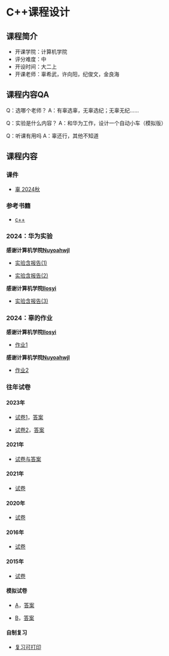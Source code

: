 # C++课程设计

## 课程简介

- 开课学院：计算机学院
- 评分难度：中
- 开设时间：大二上
- 开课老师：辜希武，许向阳，纪俊文，金良海

## 课程内容QA

Q：选哪个老师？
A：有辜选辜，无辜选纪；无辜无纪......

Q：实验是什么内容？
A：和华为工作，设计一个自动小车（模拟版）

Q：听课有用吗
A：辜还行，其他不知道

## 课程内容

### 课件

- [辜 2024秋](https://github.com/YuhangChen1/HUSR-CS-Learning/tree/master/c%2B%2B/c%E8%89%B9%E8%AF%BE%E4%BB%B6)

### 参考书籍

- [c++](https://github.com/YuhangChen1/HUSR-CS-Learning/blob/master/c%2B%2B/%E5%A4%8D%E4%B9%A0/Primer%20c%2B%2B%20%E7%AC%AC5%E7%89%88(1).pdf)

### 2024：华为实验

**感谢计算机学院[Nuyoahwjl](https://github.com/Nuyoahwjl)**

- [实验含报告(1)](https://github.com/Nuyoahwjl/HUST-CS/tree/main/C%2B%2B/C%2B%2B%E5%AE%9E%E9%AA%8C)

- [实验含报告(2)](https://github.com/YuhangChen1/HUSR-CS-Learning/tree/master/c%2B%2B/c%E8%89%B9%E5%AE%9E%E9%AA%8C)

**感谢计算机学院[Ilosyi](https://github.com/Ilosyi)**

- [实验含报告(3)](https://github.com/Ilosyi/Hust-CS-Learning-Library/tree/main/IIA%20C%2B%2B%E7%A8%8B%E5%BA%8F%E8%AE%BE%E8%AE%A1%E5%AE%9E%E9%AA%8C(%E5%8D%8E%E4%B8%BA))

### 2024：辜的作业

**感谢计算机学院[Ilosyi](https://github.com/Ilosyi)**

- [作业1](https://github.com/Ilosyi/Hust-CS-Learning-Library/tree/main/IIA%20C%2B%2B%E7%A8%8B%E5%BA%8F%E8%AE%BE%E8%AE%A1/%E4%BD%9C%E4%B8%9A(%E8%BE%9C))

**感谢计算机学院[Nuyoahwjl](https://github.com/Nuyoahwjl)**
- [作业2](https://github.com/Nuyoahwjl/HUST-CS/tree/main/C%2B%2B/%E4%BD%9C%E4%B8%9A)

### 往年试卷

#### 2023年

- [试卷1](https://github.com/YuhangChen1/HUSR-CS-Learning/blob/master/c%2B%2B/%E8%AF%95%E5%8D%B7/2023%E5%B9%B4C%2B%2B%E7%A8%8B%E5%BA%8F%E8%AE%BE%E8%AE%A1%E6%A8%A1%E6%8B%9F%E8%AF%95%E5%8D%B7.docx)，[答案](https://github.com/YuhangChen1/HUSR-CS-Learning/blob/master/c%2B%2B/%E8%AF%95%E5%8D%B7/2023%E5%B9%B4C%2B%2B%E7%A8%8B%E5%BA%8F%E8%AE%BE%E8%AE%A1%E6%A8%A1%E6%8B%9F%E8%AF%95%E5%8D%B7%E7%AD%94%E6%A1%88.docx)

- [试卷2](https://github.com/YuhangChen1/HUSR-CS-Learning/blob/master/c%2B%2B/%E8%AF%95%E5%8D%B7/C%2B%2B%E8%AF%95%E5%8D%B7_2023%202.pdf)，[答案](https://github.com/YuhangChen1/HUSR-CS-Learning/blob/master/c%2B%2B/%E8%AF%95%E5%8D%B7/C%2B%2B%E8%AF%95%E5%8D%B7_2023.pdf)

#### 2021年

- [试卷与答案](https://github.com/YuhangChen1/HUSR-CS-Learning/blob/master/c%2B%2B/%E8%AF%95%E5%8D%B7/C%2B%2B%E8%AF%95%E5%8D%B7_2022_%E7%AD%94%E6%A1%88.docx)

#### 2021年

- [试卷](https://github.com/YuhangChen1/HUSR-CS-Learning/blob/master/c%2B%2B/%E8%AF%95%E5%8D%B7/21C%2B%2B%E8%AF%95%E5%8D%B7(1).pdf)

#### 2020年

- [试卷](https://github.com/YuhangChen1/HUSR-CS-Learning/blob/master/c%2B%2B/%E8%AF%95%E5%8D%B7/20C%2B%2B%E8%AF%95%E5%8D%B7(1).pdf)


#### 2016年

- [试卷](https://github.com/YuhangChen1/HUSR-CS-Learning/blob/master/c%2B%2B/%E8%AF%95%E5%8D%B7/16C%2B%2B%E8%AF%95%E5%8D%B7%E4%B8%80(1).pdf)

#### 2015年

- [试卷](https://github.com/YuhangChen1/HUSR-CS-Learning/blob/master/c%2B%2B/%E8%AF%95%E5%8D%B7/1_15C%2B%2B%E8%AF%95%E5%8D%B7(1).pdf)

#### 模拟试卷

- [A](https://github.com/YuhangChen1/HUSR-CS-Learning/blob/master/c%2B%2B/%E8%AF%95%E5%8D%B7/%E6%A8%A1%E6%8B%9F%E8%AF%95%E5%8D%B7%E4%B8%80.pdf)，[答案](https://github.com/YuhangChen1/HUSR-CS-Learning/blob/master/c%2B%2B/%E8%AF%95%E5%8D%B7/%E6%A8%A1%E6%8B%9F%E8%AF%95%E5%8D%B7%E4%B8%80%E7%AD%94%E6%A1%88.pdf)

- [B](https://github.com/YuhangChen1/HUSR-CS-Learning/blob/master/c%2B%2B/%E8%AF%95%E5%8D%B7/%E6%A8%A1%E6%8B%9F%E8%AF%95%E5%8D%B7%E4%BA%8C.pdf)，[答案](https://github.com/YuhangChen1/HUSR-CS-Learning/blob/master/c%2B%2B/%E8%AF%95%E5%8D%B7/%E6%A8%A1%E6%8B%9F%E8%AF%95%E5%8D%B7%E4%BA%8C%E7%AD%94%E6%A1%88.pdf)

#### 自制复习

- [复习可打印](https://github.com/YuhangChen1/HUSR-CS-Learning/tree/master/c%2B%2B/%E5%A4%8D%E4%B9%A0)
